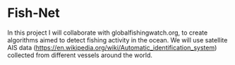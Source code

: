 # Fish-Net
In this project I will collaborate with globalfishingwatch.org, to create algorithms aimed to detect fishing activity in the ocean. We will use satellite AIS data (https://en.wikipedia.org/wiki/Automatic_identification_system) collected from different vessels around the world.

